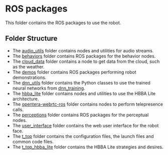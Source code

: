 # ROS packages

This folder contains the ROS packages to use the robot.

## Folder Structure

- The [audio_utils](https://github.com/introlab/audio_utils) folder contains nodes and utilities for audio streams.
- The [behaviors](behaviors) folder contains ROS packages for the behavior nodes.
- The [cloud_data](cloud_data) folder contains a node to get data from the cloud, such as the weather.
- The [demos](demos) folder contains ROS packages performing robot demonstrations.
- The [dnn_utils](dnn_utils) folder contains the Python classes to use the trained neural networks from [dnn_training](../tools/dnn_training).
- The [hbba_lite](https://github.com/introlab/hbba_lite) folder contains nodes and utilities to use the HBBA Lite architecture.
- The [opentera-webrtc-ros](https://github.com/introlab/opentera-webrtc-ros) folder contains nodes to perform telepresence calls.
- The [perceptions](perceptions) folder contains ROS packages for the perceptual nodes.
- The [user_interface](user_interface) folder contains the web user interface for the robot face.
- The [t_top](t_top) folder contains the configuration files, the launch files and common code files.
- The [t_top_hbba_lite](t_top_hbba_lite) folder contains the HBBA Lite strategies and desires.
